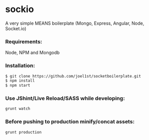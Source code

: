 # sockio
A very simple MEANS boilerplate (Mongo, Express, Angular, Node, Socket.io)

### Requirements:
Node, NPM and Mongodb

### Installation:
```sh
$ git clone https://github.com/joel1st/socketboilerplate.git
$ npm install
$ npm start
``` 

### Use JShint/Live Reload/SASS while developing:
```sh
grunt watch
```

### Before pushing to production minify/concat assets:
```
grunt production
```